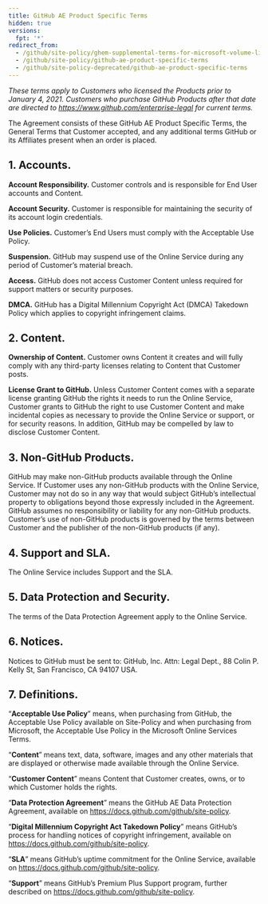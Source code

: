 ```yaml
---
title: GitHub AE Product Specific Terms
hidden: true
versions:
  fpt: '*'
redirect_from:
  - /github/site-policy/ghem-supplemental-terms-for-microsoft-volume-licensing
  - /github/site-policy/github-ae-product-specific-terms
  - /github/site-policy-deprecated/github-ae-product-specific-terms
---
```


_These terms apply to Customers who licensed the Products prior to January 4, 2021. Customers who purchase GitHub Products after that date are directed to https://www.github.com/enterprise-legal for current terms._

The Agreement consists of these GitHub AE Product Specific Terms, the General Terms that Customer accepted, and any additional terms GitHub or its Affiliates present when an order is placed.

## 1. Accounts.

**Account Responsibility.** Customer controls and is responsible for End User accounts and Content.

**Account Security.** Customer is responsible for maintaining the security of its account login credentials.

**Use Policies.** Customer’s End Users must comply with the Acceptable Use Policy.

**Suspension.** GitHub may suspend use of the Online Service during any period of Customer’s material breach.

**Access.** GitHub does not access Customer Content unless required for support matters or security purposes.

**DMCA.** GitHub has a Digital Millennium Copyright Act (DMCA) Takedown Policy which applies to copyright infringement claims.

## 2. Content.

**Ownership of Content.** Customer owns Content it creates and will fully comply with any third-party licenses relating to Content that Customer posts.

**License Grant to GitHub.** Unless Customer Content comes with a separate license granting GitHub the rights it needs to run the Online Service, Customer grants to GitHub the right to use Customer Content and make incidental copies as necessary to provide the Online Service or support, or for security reasons. In addition, GitHub may be compelled by law to disclose Customer Content.

## 3. Non-GitHub Products.
GitHub may make non-GitHub products available through the Online Service. If Customer uses any non-GitHub products with the Online Service, Customer may not do so in any way that would subject GitHub’s intellectual property to obligations beyond those expressly included in the Agreement. GitHub assumes no responsibility or liability for any non-GitHub products. Customer’s use of non-GitHub products is governed by the terms between Customer and the publisher of the non-GitHub products (if any).

## 4. Support and SLA.
The Online Service includes Support and the SLA.

## 5. Data Protection and Security.
The terms of the Data Protection Agreement apply to the Online Service.

## 6. Notices.
Notices to GitHub must be sent to: GitHub, Inc. Attn: Legal Dept., 88 Colin P. Kelly St, San Francisco, CA 94107 USA.

## 7. Definitions.
“**Acceptable Use Policy**” means, when purchasing from GitHub, the Acceptable Use Policy available on Site-Policy and when purchasing from Microsoft, the Acceptable Use Policy in the Microsoft Online Services Terms.

“**Content**” means text, data, software, images and any other materials that are displayed or otherwise made available through the Online Service.

“**Customer Content**” means Content that Customer creates, owns, or to which Customer holds the rights.

“**Data Protection Agreement**” means the GitHub AE Data Protection Agreement, available on https://docs.github.com/github/site-policy.

“**Digital Millennium Copyright Act Takedown Policy**” means GitHub’s process for handling notices of copyright infringement, available on https://docs.github.com/github/site-policy.

“**SLA**” means GitHub’s uptime commitment for the Online Service, available on https://docs.github.com/github/site-policy.

“**Support**” means GitHub’s Premium Plus Support program, further described on https://docs.github.com/github/site-policy.
